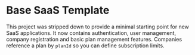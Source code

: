 # Base SaaS Template

This project was stripped down to provide a minimal starting point for new SaaS
applications. It now contains authentication, user management, company
registration and basic plan management features. Companies reference a plan by
`planId` so you can define subscription limits.
